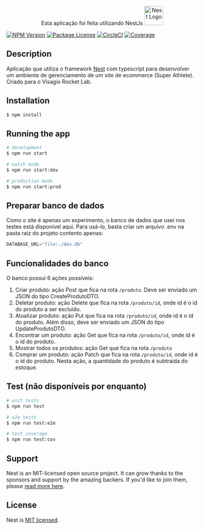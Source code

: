 <p align="center">
  Esta aplicação foi feita utilizando NestJs
  <a href="http://nestjs.com/" target="blank"><img src="https://nestjs.com/img/logo-small.svg" width="50" alt="Nest Logo" /></a>
</p>

[circleci-image]: https://img.shields.io/circleci/build/github/nestjs/nest/master?token=abc123def456
[circleci-url]: https://circleci.com/gh/nestjs/nest

<a href="https://www.npmjs.com/~nestjscore" target="_blank"><img src="https://img.shields.io/npm/v/@nestjs/core.svg" alt="NPM Version" /></a>
<a href="https://www.npmjs.com/~nestjscore" target="_blank"><img src="https://img.shields.io/npm/l/@nestjs/core.svg" alt="Package License" /></a>
<a href="https://circleci.com/gh/nestjs/nest" target="_blank"><img src="https://img.shields.io/circleci/build/github/nestjs/nest/master" alt="CircleCI" /></a>
<a href="https://coveralls.io/github/nestjs/nest?branch=master" target="_blank"><img src="https://coveralls.io/repos/github/nestjs/nest/badge.svg?branch=master#9" alt="Coverage" /></a>

</p>
  <!--[![Backers on Open Collective](https://opencollective.com/nest/backers/badge.svg)](https://opencollective.com/nest#backer)
  [![Sponsors on Open Collective](https://opencollective.com/nest/sponsors/badge.svg)](https://opencollective.com/nest#sponsor)-->

## Description

Aplicação que utiliza o framework [Nest](https://github.com/nestjs/nest) com typescript para desenvolver um ambiente de gerenciamento de um site de ecommerce (Super Athlete). Criado para o Visagio Rocket Lab.

## Installation

```bash
$ npm install
```

## Running the app

```bash
# development
$ npm run start

# watch mode
$ npm run start:dev

# production mode
$ npm run start:prod
```

## Preparar banco de dados

Como o site é apenas um experimento, o banco de dados que usei nos testes está disponível aqui. Para usá-lo, basta criar um arquivo .env na pasta raiz do projeto contento apenas:

```typescript
DATABASE_URL="file:./dev.db"
```

## Funcionalidades do banco

O banco possui 6 ações possíveis:

1. Criar produto: ação Post que fica na rota ```/produto```. Deve ser enviado um JSON do tipo CreateProdutoDTO.
3. Deletar produto: ação Delete que fica na rota ```/produto/id```, onde id é o id do produto a ser excluído. 
5. Atualizar produto: ação Put que fica na rota ```/produto/id```, onde id é o id do produto. Além disso, deve ser enviado um JSON do tipo UpdateProdutoDTO.
6. Encontrar um produto: ação Get que fica na rota ```/produto/id```, onde id é o id do produto.
7. Mostrar todos os produtos: ação Get que fica na rota ```/produto```
8. Comprar um produto: ação Patch que fica na rota ```/produto/id```, onde id é o id do produto. Nesta ação, a quantidade do produto é subtraída do estoque.

## Test (não disponíveis por enquanto)

```bash
# unit tests
$ npm run test

# e2e tests
$ npm run test:e2e

# test coverage
$ npm run test:cov
```

## Support

Nest is an MIT-licensed open source project. It can grow thanks to the sponsors and support by the amazing backers. If you'd like to join them, please [read more here](https://docs.nestjs.com/support).

## License

Nest is [MIT licensed](LICENSE).
